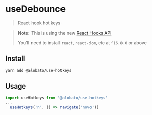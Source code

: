 # useDebounce

> React hook hot keys

> **Note:** This is using the new [React Hooks API](https://reactjs.org/docs/hooks-intro.html)
>
> You'll need to install `react`, `react-dom`, etc at `^16.8.0` or above

## Install

```sh
yarn add @alobato/use-hotkeys
```

## Usage

```js
import useHotkeys from '@alobato/use-hotkeys'
...
  useHotkeys('n', () => navigate('novo'))
```
